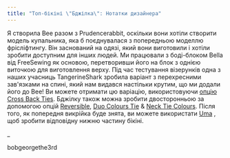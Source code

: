 ```yaml
---
title: "Топ-бікіні \"Бджілка\": Нотатки дизайнера"
---
```


Я створила Bee разом з Prudencerabbit, оскільки вони хотіли створити модель купальника, яка б поєднувалася з попередньою моделлю фрісліфтингу. Він заснований на одязі, який вони виготовили і хотіли зробити доступним для інших людей. Ми працювали з боді-блоком Bella від FreeSewing як основою, перетворивши його на блок з однією виточкою для виготовлення верху. Під час тестування візерунків одна з наших учасниць TangerineShark зробила варіант з перехресними зав'язками на спині, який нам видався настільки крутим, що ми додали його до Bee! Ви можете отримати цю варіацію, використовуючи [опцію Cross Back Ties](/docs/designs/bee/options/crossbackties/). Бджілку також можна зробити двосторонньою за допомогою опцій [Reversible](/docs/designs/bee/options/reversible), [Duo Colours Tie](/docs/designs/bee/options/duocolorties) & [Neck Tie Colours](/docs/designs/bee/options/necktiecolours). Після того, як попередня викрійка буде знята, ви можете використати [Uma](docs/designs/uma) , щоб зробити відповідну нижню частину бікіні.

_

bobgeorgethe3rd
